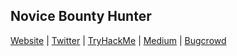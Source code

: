 Novice Bounty Hunter
---
[Website](https://dankowboy.com) |
[Twitter](https://x.com/dankowboy) |
[TryHackMe](https://tryhackme.com/p/dankowboy) |
[Medium](https://medium.com/@dankowboy) |
[Bugcrowd](https://bugcrowd.com/dankowboy)
